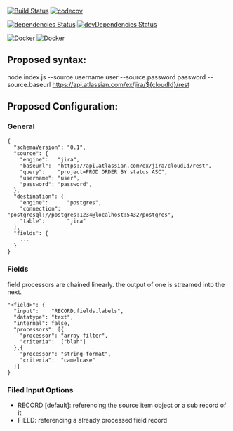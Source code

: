 

[![Build Status](https://travis-ci.org/sbonnick/jiraextract.svg?branch=master)](https://travis-ci.org/sbonnick/jiraextract)
[![codecov](https://codecov.io/gh/sbonnick/jiraextract/branch/master/graph/badge.svg)](https://codecov.io/gh/sbonnick/jiraextract)

[![dependencies Status](https://david-dm.org/sbonnick/jiraextract/status.svg)](https://david-dm.org/sbonnick/jiraextract)
[![devDependencies Status](https://david-dm.org/sbonnick/jiraextract/dev-status.svg)](https://david-dm.org/sbonnick/jiraextract?type=dev)

[![Docker](https://images.microbadger.com/badges/image/sbonnick/jiraextract.svg)](https://microbadger.com/images/sbonnick/jiraextract)
[![Docker](https://images.microbadger.com/badges/version/sbonnick/jiraextract.svg)](https://microbadger.com/images/sbonnick/jiraextract)


## Proposed syntax:
node index.js --source.username user --source.password password --source.baseurl https://api.atlassian.com/ex/jira/${cloudId}/rest

## Proposed Configuration:

### General
```
{
  "schemaVersion": "0.1",
  "source": {
    "engine":   "jira",
    "baseurl":  "https://api.atlassian.com/ex/jira/cloudId/rest",
    "query":    "project=PROD ORDER BY status ASC",
    "username": "user",
    "password": "password",
  },
  "destination": {
    "engine":      "postgres",
    "connection":  "postgresql://postgres:1234@localhost:5432/postgres",
    "table":       "jira"
  },
  "fields": {
    ...
  }
}
```

### Fields

field processors are chained linearly. the output of one is streamed into the next.

```
"<field>": {
  "input":    "RECORD.fields.labels",
  "datatype": "text",
  "internal": false,  
  "processors": [{
    "processor": "array-filter",
    "criteria":  ["blah"]
  },{
    "processor": "string-format",
    "criteria":  "camelcase"
  }]
}
```

### Filed Input Options

- RECORD [default]: referencing the source item object or a sub record of it
- FIELD: referencing a already processed field record
